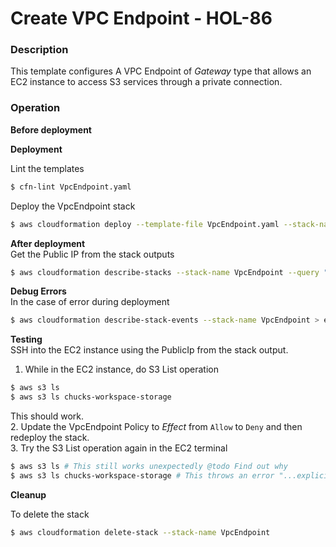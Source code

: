 # Create VPC Endpoint - HOL-86

### Description

This template configures A VPC Endpoint of _Gateway_ type that allows an EC2 instance to access S3 services through a private connection.

### Operation

**Before deployment**

**Deployment**

Lint the templates

```bash
$ cfn-lint VpcEndpoint.yaml
```

Deploy the VpcEndpoint stack

```bash
$ aws cloudformation deploy --template-file VpcEndpoint.yaml --stack-name VpcEndpoint --capabilities CAPABILITY_NAMED_IAM
```

**After deployment**  
Get the Public IP from the stack outputs

```bash
$ aws cloudformation describe-stacks --stack-name VpcEndpoint --query "Stacks[0].Outputs" --no-cli-pager
```

**Debug Errors**  
In the case of error during deployment

```bash
$ aws cloudformation describe-stack-events --stack-name VpcEndpoint > events.json
```

**Testing**  
SSH into the EC2 instance using the PublicIp from the stack output.

1. While in the EC2 instance, do S3 List operation

```bash
$ aws s3 ls
$ aws s3 ls chucks-workspace-storage
```

This should work.  
2. Update the VpcEndpoint Policy to _Effect_ from `Allow` to `Deny` and then redeploy the stack.  
3. Try the S3 List operation again in the EC2 terminal

```bash
$ aws s3 ls # This still works unexpectedly @todo Find out why
$ aws s3 ls chucks-workspace-storage # This throws an error "...explicit deny in a VPC endpoint policy"
```

**Cleanup**

To delete the stack

```bash
$ aws cloudformation delete-stack --stack-name VpcEndpoint
```
